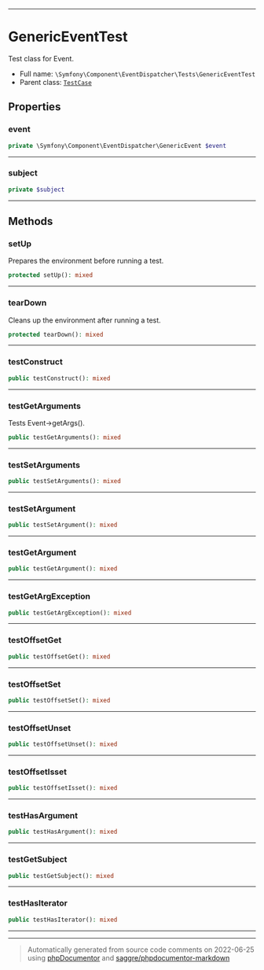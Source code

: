 ***

# GenericEventTest

Test class for Event.



* Full name: `\Symfony\Component\EventDispatcher\Tests\GenericEventTest`
* Parent class: [`TestCase`](../../../../PHPUnit/Framework/TestCase.md)



## Properties


### event



```php
private \Symfony\Component\EventDispatcher\GenericEvent $event
```






***

### subject



```php
private $subject
```






***

## Methods


### setUp

Prepares the environment before running a test.

```php
protected setUp(): mixed
```











***

### tearDown

Cleans up the environment after running a test.

```php
protected tearDown(): mixed
```











***

### testConstruct



```php
public testConstruct(): mixed
```











***

### testGetArguments

Tests Event->getArgs().

```php
public testGetArguments(): mixed
```











***

### testSetArguments



```php
public testSetArguments(): mixed
```











***

### testSetArgument



```php
public testSetArgument(): mixed
```











***

### testGetArgument



```php
public testGetArgument(): mixed
```











***

### testGetArgException



```php
public testGetArgException(): mixed
```











***

### testOffsetGet



```php
public testOffsetGet(): mixed
```











***

### testOffsetSet



```php
public testOffsetSet(): mixed
```











***

### testOffsetUnset



```php
public testOffsetUnset(): mixed
```











***

### testOffsetIsset



```php
public testOffsetIsset(): mixed
```











***

### testHasArgument



```php
public testHasArgument(): mixed
```











***

### testGetSubject



```php
public testGetSubject(): mixed
```











***

### testHasIterator



```php
public testHasIterator(): mixed
```











***


***
> Automatically generated from source code comments on 2022-06-25 using [phpDocumentor](http://www.phpdoc.org/) and [saggre/phpdocumentor-markdown](https://github.com/Saggre/phpDocumentor-markdown)
